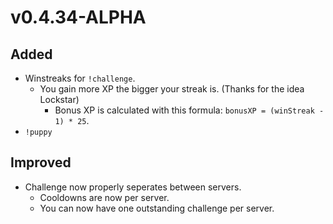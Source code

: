 # v0.4.34-ALPHA

## Added
- Winstreaks for `!challenge`.
  - You gain more XP the bigger your streak is. (Thanks for the idea Lockstar)
    - Bonus XP is calculated with this formula: `bonusXP = (winStreak - 1) * 25`.
- `!puppy`

## Improved
- Challenge now properly seperates between servers.
  - Cooldowns are now per server.
  - You can now have one outstanding challenge per server.